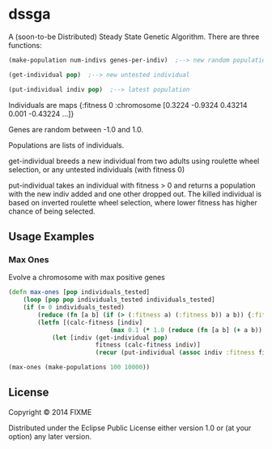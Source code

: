 # dssga

A (soon-to-be Distributed) Steady State Genetic Algorithm.  There are three functions:

```clj
(make-population num-indivs genes-per-indiv)  ;--> new random population

(get-individual pop)  ;--> new untested individual

(put-individual indiv pop)  ;--> latest population
```

Individuals are maps {:fitness 0 :chromosome [0.3224 -0.9324 0.43214 0.001 -0.43224 ...]}

Genes are random between -1.0 and 1.0.

Populations are lists of individuals.

get-individual breeds a new individual from two adults using roulette wheel selection, or any untested individuals (with fitness 0)

put-individual takes an individual with fitness > 0 and returns a population with the new indiv added and one other dropped out.  The killed individual is based on inverted roulette wheel selection, where lower fitness has higher chance of being selected.


## Usage Examples ##

### Max Ones ###

Evolve a chromosome with max positive genes

```clj
(defn max-ones [pop individuals_tested]
	(loop [pop pop individuals_tested individuals_tested]
	(if (= 0 individuals_tested)
		(reduce (fn [a b] (if (> (:fitness a) (:fitness b)) a b)) {:fitness 0} pop)
		(letfn [(calc-fitness [indiv]
							(max 0.1 (* 1.0 (reduce (fn [a b] (+ a b)) 0 (:chromosome indiv)))))]
			(let [indiv (get-individual pop)
						fitness (calc-fitness indiv)]
						(recur (put-individual (assoc indiv :fitness fitness) pop) (dec individuals_tested)))))))

(max-ones (make-populations 100 10000))
```

## License

Copyright © 2014 FIXME

Distributed under the Eclipse Public License either version 1.0 or (at
your option) any later version.
